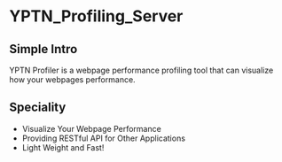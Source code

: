 # YPTN_Profiling_Server
## Simple Intro
YPTN Profiler is a webpage performance profiling tool that can visualize how your webpages performance.

## Speciality
* Visualize Your Webpage Performance
* Providing RESTful API for Other Applications
* Light Weight and Fast!
